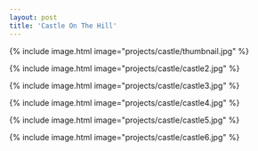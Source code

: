 ```yaml
---
layout: post
title: 'Castle On The Hill'
---
```


{% include image.html image="projects/castle/thumbnail.jpg" %}

{% include image.html image="projects/castle/castle2.jpg" %}

{% include image.html image="projects/castle/castle3.jpg" %}

{% include image.html image="projects/castle/castle4.jpg" %}

{% include image.html image="projects/castle/castle5.jpg" %}

{% include image.html image="projects/castle/castle6.jpg" %}